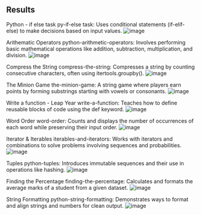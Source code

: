 ## Results
Python - if else task
py-if-else task: Uses conditional statements (if-elif-else) to make decisions based on input values.
![image](https://github.com/user-attachments/assets/47032d59-e851-4000-82d1-41785fdd369f)


Arithematic Operators
python-arithmetic-operators: Involves performing basic mathematical operations like addition, subtraction, multiplication, and division.
![image](https://github.com/user-attachments/assets/ee2548fe-74c3-4e85-a1a9-cf948c05c18c)


Compress the String
compress-the-string: Compresses a string by counting consecutive characters, often using itertools.groupby().
![image](https://github.com/user-attachments/assets/a00aa1dd-0bb2-44b2-89ce-e887000588a3)


The Minion Game
the-minion-game: A string game where players earn points by forming substrings starting with vowels or consonants.
![image](https://github.com/user-attachments/assets/234a1206-7885-4d4e-b02c-0f418c5cc29e)


Write a function - Leap Year
write-a-function: Teaches how to define reusable blocks of code using the def keyword.
![image](https://github.com/user-attachments/assets/35dcd553-086e-454d-9d03-5681242094ec)


Word Order
word-order: Counts and displays the number of occurrences of each word while preserving their input order.
![image](https://github.com/user-attachments/assets/f28c8da1-8d30-45b1-aa60-443b7fcc878f)


Iterator & Iterables
iterables-and-iterators: Works with iterators and combinations to solve problems involving sequences and probabilities.
![image](https://github.com/user-attachments/assets/4871da6b-8865-4602-9bb8-68124ae96f42)


Tuples
python-tuples: Introduces immutable sequences and their use in operations like hashing.
![image](https://github.com/user-attachments/assets/67285d4f-dd3f-4b74-8f5a-0efb61995289)


Finding the Percentage
finding-the-percentage: Calculates and formats the average marks of a student from a given dataset.
![image](https://github.com/user-attachments/assets/02f5ec92-3702-465d-bade-8e57d038c83a)


String Formatting
python-string-formatting: Demonstrates ways to format and align strings and numbers for clean output.
![image](https://github.com/user-attachments/assets/0c318e77-1b40-4096-b626-2b134e742520)
